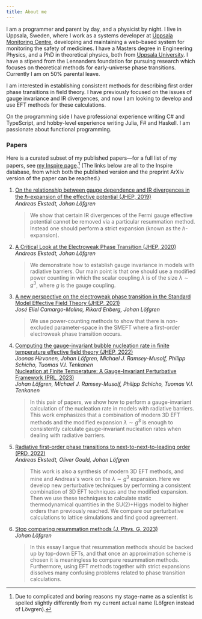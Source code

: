 ```yaml
---
title: About me
---
```


I am a programmer and parent by day, and a physicist by night. I live in Uppsala, Sweden, where I work as a systems developer at [Uppsala Monitoring Centre](https://who-umc.org/), developing and maintaining a web-based system for monitoring the safety of medicines. I have a Masters degree in Engineering Physics, and a PhD in theoretical physics, both from [Uppsala University](https://www.uu.se/). I have a stipend from the Lennanders foundation for pursuing research which focuses on theoretical methods for early-universe phase transitions. Currently I am on 50% parental leave.

I am interested in establishing consistent methods for describing first order phase transitions in field theory. I have previously focused on the issues of gauge invariance and IR divergences, and now I am looking to develop and use EFT methods for these calculations.

On the programming side I have professional experience writing C# and TypeScript, and hobby-level experience writing Julia, F# and Haskell. I am passionate about functional programming.

### Papers
Here is a curated subset of my published papers—for a full list of my papers, see [my Inspire page](https://inspirehep.net/authors/1657891).[^namenote] (The links below are all to the Inspire database, from which both the published version and the preprint ArXiv version of the paper can be reached.)

1. [On the relationship between gauge dependence and IR divergences in the ℏ-expansion of the effective potential (JHEP, 2019)](https://inspirehep.net/literature/1696811)\
*Andreas Ekstedt, Johan Löfgren*
    > We show that certain IR divergences of the Fermi gauge effective potential cannot be removed via a particular resummation method. Instead one should perform a strict expansion (known as the ℏ-expansion).
2. [A Critical Look at the Electroweak Phase Transition (JHEP, 2020)](https://inspirehep.net/literature/1802542)\
*Andreas Ekstedt, Johan Löfgren*
    > We demonstrate how to establish gauge invariance in models with radiative barriers. Our main point is that one should use a modified power counting in which the scalar coupling $\lambda$ is of the size $\lambda \sim g^3$, where $g$ is the gauge coupling.
3. [A new perspective on the electroweak phase transition in the Standard Model Effective Field Theory (JHEP, 2021)](https://inspirehep.net/literature/1853473)\
*José Eliel Camargo-Molina, Rikard Enberg, Johan Löfgren*
    > We use power-counting methods to show that there is non-excluded parameter-space in the SMEFT where a first-order electroweak phase transition occurs.
4. [Computing the gauge-invariant bubble nucleation rate in finite temperature effective field theory (JHEP, 2022)](https://inspirehep.net/literature/1992047)\
*Joonas Hirvonen, Johan Löfgren, Michael J. Ramsey-Musolf, Philipp Schicho, Tuomas V.I. Tenkanen*\
[Nucleation at Finite Temperature: A Gauge-Invariant Perturbative Framework (PRL, 2023)](https://inspirehep.net/literature/1987866)\
*Johan Löfgren, Michael J. Ramsey-Musolf, Philipp Schicho, Tuomas V.I. Tenkanen*
    > In this pair of papers, we show how to perform a gauge-invariant calculation of the nucleation rate in models with radiative barriers. This work emphasizes that a combination of modern 3D EFT methods and the modified expansion $\lambda \sim g^3$ is enough to consistently calculate gauge-invariant nucleation rates when dealing with radiative barriers.
5. [Radiative first-order phase transitions to next-to-next-to-leading order (PRD, 2022)](https://inspirehep.net/literature/2082546)\
*Andreas Ekstedt, Oliver Gould, Johan Löfgren*
    > This work is also a synthesis of modern 3D EFT methods, and mine and Andreas's work on the $\lambda \sim g^3$ expansion. Here we develop new perturbative techniques by performing a consistent combination of 3D EFT techniques and the modified expansion. Then we use these techniques to calculate static thermodynamical quantities in the SU(2)+Higgs model to higher orders than previously reached. We compare our perturbative calculations to lattice simulations and find good agreement.

6. [Stop comparing resummation methods (J. Phys. G, 2023)](https://inspirehep.net/literature/2622621)\
*Johan Löfgren*
    > In this essay I argue that resummation methods should be backed up by top-down EFTs, and that once an approximation scheme is chosen it is meaningless to compare resummation methods. Furthermore, using EFT methods together with strict expansions dissolves many confusing problems related to phase transition calculations.

[^namenote]: Due to complicated and boring reasons my stage-name as a scientist is spelled slightly differently from my current actual name (Löfgren instead of Lövgren).
